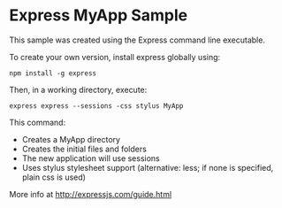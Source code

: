 # Express MyApp Sample

This sample was created using the Express command line executable.

To create your own version, install express globally using:

```
npm install -g express
```

Then, in a working directory, execute:

```
express express --sessions -css stylus MyApp
```

This command:
- Creates a MyApp directory
- Creates the initial files and folders
- The new application will use sessions
- Uses stylus stylesheet support (alternative: less; if none is specified, plain css is used)

More info at http://expressjs.com/guide.html




